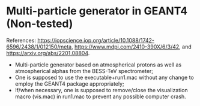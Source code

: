 # Multi-particle generator in GEANT4 (Non-tested)
References: https://iopscience.iop.org/article/10.1088/1742-6596/2438/1/012150/meta, https://www.mdpi.com/2410-390X/6/3/42, and https://arxiv.org/abs/2201.08804.
* Multi-particle generator based on atmospherical protons as well as atmospherical alphas from the BESS-TeV spectrometer;
* One is supposed to use the executable+run1.mac without any change to employ the GEANT4 package appropriately;
* If/when necessary, one is supposed to remove/close the visualization macro (vis.mac) in run1.mac to prevent any possible computer crash.
